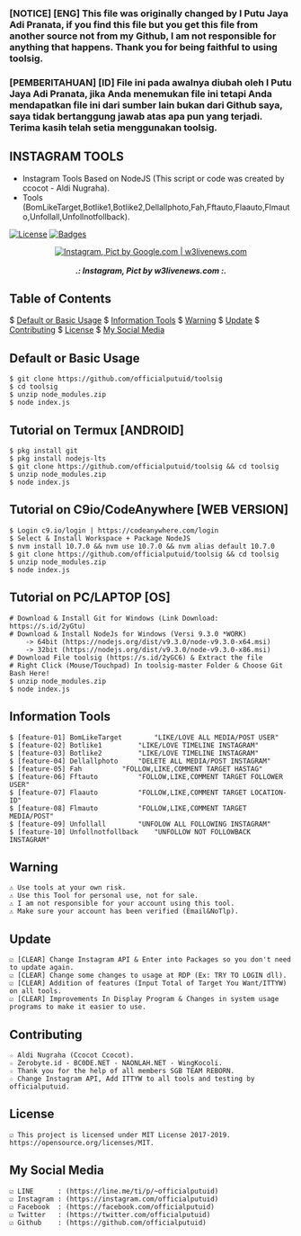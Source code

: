 ### [NOTICE] [ENG] This file was originally changed by I Putu Jaya Adi Pranata, if you find this file but you get this file from another source not from my Github, I am not responsible for anything that happens. Thank you for being faithful to using toolsig. 

### [PEMBERITAHUAN] [ID] File ini pada awalnya diubah oleh I Putu Jaya Adi Pranata, jika Anda menemukan file ini tetapi Anda mendapatkan file ini dari sumber lain bukan dari Github saya, saya tidak bertanggung jawab atas apa pun yang terjadi. Terima kasih telah setia menggunakan toolsig.

## INSTAGRAM TOOLS
* Instagram Tools Based on NodeJS (This script or code was created by ccocot - Aldi Nugraha).
* Tools (BomLikeTarget,Botlike1,Botlike2,Dellallphoto,Fah,Fftauto,Flaauto,Flmauto,Unfollall,Unfollnotfollback).

[![License](http://img.shields.io/:license-MIT-blue.svg?style=flat)](LICENSE)
[![Badges](https://img.shields.io/badge/badges-%F0%9F%91%8D-brightgreen.svg)](https://shields.io/)

<p align="center">
    <a href="https://s.id/2nFcX"><img src="https://i2-prod.manchestereveningnews.co.uk/incoming/article14045218.ece/ALTERNATES/s1200/complete-instagram-marketing-Guide-for-startups-1-1080x675.png" alt="Instagram, Pict by Google.com | w3livenews.com" /></a><br /><br />
	<i><b>.: Instagram, Pict by w3livenews.com :.</b></i>
</p>

## Table of Contents
$ [Default or Basic Usage](#default-or-basic-usage)
$ [Information Tools](#information-tools)
$ [Warning](#warning)
$ [Update](#update)
$ [Contributing](#contributing)
$ [License](#license)
$ [My Social Media](#my-social-media)

## Default or Basic Usage
	$ git clone https://github.com/officialputuid/toolsig
	$ cd toolsig
	$ unzip node_modules.zip
	$ node index.js

## Tutorial on Termux [ANDROID]
	$ pkg install git
	$ pkg install nodejs-lts
	$ git clone https://github.com/officialputuid/toolsig && cd toolsig
	$ unzip node_modules.zip
	$ node index.js

## Tutorial on C9io/CodeAnywhere [WEB VERSION]
	$ Login c9.io/login | https://codeanywhere.com/login
	$ Select & Install Workspace + Package NodeJS
	$ nvm install 10.7.0 && nvm use 10.7.0 && nvm alias default 10.7.0
	$ git clone https://github.com/officialputuid/toolsig && cd toolsig
	$ unzip node_modules.zip
	$ node index.js

## Tutorial on PC/LAPTOP [OS]
	# Download & Install Git for Windows (Link Download: https://s.id/2yGtu)
	# Download & Install NodeJs for Windows (Versi 9.3.0 *WORK)
		-> 64bit (https://nodejs.org/dist/v9.3.0/node-v9.3.0-x64.msi)
		-> 32bit (https://nodejs.org/dist/v9.3.0/node-v9.3.0-x86.msi)
	# Download File toolsig (https://s.id/2yGC6) & Extract the file
	# Right Click (Mouse/Touchpad) In toolsig-master Folder & Choose Git Bash Here!
	$ unzip node_modules.zip
	$ node index.js

## Information Tools
	$ [feature-01] BomLikeTarget		"LIKE/LOVE ALL MEDIA/POST USER"
	$ [feature-02] Botlike1			"LIKE/LOVE TIMELINE INSTAGRAM"
	$ [feature-03] Botlike2			"LIKE/LOVE TIMELINE INSTAGRAM"
	$ [feature-04] Dellallphoto		"DELETE ALL MEDIA/POST INSTAGRAM"
	$ [feature-05] Fah			"FOLLOW,LIKE,COMMENT TARGET HASTAG"
	$ [feature-06] Fftauto			"FOLLOW,LIKE,COMMENT TARGET FOLLOWER USER"
	$ [feature-07] Flaauto			"FOLLOW,LIKE,COMMENT TARGET LOCATION-ID"
	$ [feature-08] Flmauto			"FOLLOW,LIKE,COMMENT TARGET MEDIA/POST"
	$ [feature-09] Unfollall		"UNFOLOW ALL FOLLOWING INSTAGRAM"
	$ [feature-10] Unfollnotfollback	"UNFOLLOW NOT FOLLOWBACK INSTAGRAM"

## Warning
	⚠ Use tools at your own risk.
	⚠ Use this Tool for personal use, not for sale.
	⚠ I am not responsible for your account using this tool.
	⚠ Make sure your account has been verified (Email&NoTlp).

## Update
	☑ [CLEAR] Change Instagram API & Enter into Packages so you don't need to update again.
	☑ [CLEAR] Change some changes to usage at RDP (Ex: TRY TO LOGIN dll).
	☑ [CLEAR] Addition of features (Input Total of Target You Want/ITTYW) on all tools.
	☑ [CLEAR] Improvements In Display Program & Changes in system usage programs to make it easier to use.
	   
## Contributing
	☆ Aldi Nugraha (Ccocot Ccocot).
	☆ Zerobyte.id - BC0DE.NET - NAONLAH.NET - WingKocoli.
	☆ Thank you for the help of all members SGB TEAM REBORN.
	☆ Change Instagram API, Add ITTYW to all tools and testing by officialputuid.
	
## License
	☑ This project is licensed under MIT License 2017-2019. https://opensource.org/licenses/MIT.
	
## My Social Media
	☑ LINE		: (https://line.me/ti/p/~officialputuid)
	☑ Instagram	: (https://instagram.com/officialputuid)
	☑ Facebook	: (https://facebook.com/officialputuid)
	☑ Twitter	: (https://twitter.com/officialputuid)
	☑ Github	: (https://github.com/officialputuid)

